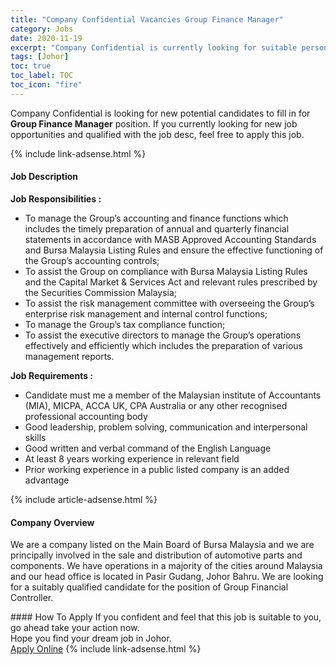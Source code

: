 ```yaml
---
title: "Company Confidential Vacancies Group Finance Manager" 
category: Jobs 
date: 2020-11-19 
excerpt: "Company Confidential is currently looking for suitable person to fill in the Group Finance Manager which positioned at Johor" 
tags: [Johor] 
toc: true 
toc_label: TOC 
toc_icon: "fire" 
--- 
```


<p>Company Confidential is looking for new potential candidates to fill in for <b>Group Finance Manager</b> position. If you currently looking for new job opportunities and qualified with the job desc, feel free to apply this job.
</p>{% include link-adsense.html %} 
<div><div><div><h4>Job Description</h4></div></div><div><div><span><div><p><strong>Job Responsibilities :</strong></p><ul><li>To manage the Group&#8217;s accounting and finance functions which includes the timely preparation of annual and quarterly financial statements in accordance with MASB Approved Accounting Standards and Bursa Malaysia Listing Rules and ensure the effective functioning of the Group&#8217;s accounting controls;</li><li>To assist the Group on compliance with Bursa Malaysia Listing Rules and the Capital Market &amp; Services Act and relevant rules prescribed by the Securities Commission Malaysia;</li><li>To assist the risk management committee with overseeing the Group&#8217;s enterprise risk management and internal control functions;</li><li>To manage the Group&#8217;s tax compliance function;</li><li>To assist the executive directors to manage the Group&#8217;s operations effectively and efficiently which includes the preparation of various management reports.</li></ul><p><strong>Job Requirements :</strong></p><ul><li>Candidate must me a member of the Malaysian institute of Accountants (MIA), MICPA, ACCA UK, CPA Australia or any other recognised professional accounting body</li><li>Good leadership, problem solving, communication and interpersonal skills</li><li>Good written and verbal command of the English Language</li><li>At least 8 years working experience in relevant field</li><li>Prior working experience in a public listed company is an added advantage</li></ul></div></span></div></div></div> 
{% include article-adsense.html %} 
<div><div><div><h4>Company Overview</h4></div></div><div><div><span><div><p>We are a company listed on the Main Board of Bursa Malaysia and we are principally involved in the sale and distribution of automotive parts and components.&#160;We have operations in a majority of the cities around Malaysia and our head office is located in Pasir Gudang, Johor Bahru. We are looking for a suitably qualified candidate for the position of Group Financial Controller.</p></div></span></div></div></div> 
#### How To Apply 
If you confident and feel that this job is suitable to you, go ahead take your action now. <br/> 
Hope you find your dream job in Johor. <br/> 
<a href="https://www.jobstreet.com.my/en/job/group-finance-manager-4427791?jobId=jobstreet-my-job-4427791&sectionRank=20&token=0~5c78bd40-a3ad-4a05-90d9-54ba6c2e3f9c&fr=SRP%20View%20In%20New%20Ta" class="btn btn--info" target="_blank" rel="nofollow noopenner">Apply Online</a> 
{% include link-adsense.html %} 